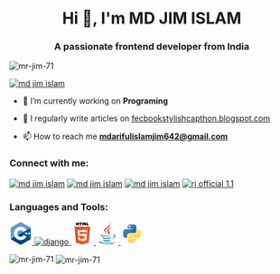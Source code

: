 <h1 align="center">Hi 👋, I'm MD JIM ISLAM</h1>
<h3 align="center">A passionate frontend developer from India</h3>

<p align="left"> <img src="https://komarev.com/ghpvc/?username=mr-jim-71&label=Profile%20views&color=0e75b6&style=flat" alt="mr-jim-71" /> </p>

<p align="left"> <a href="https://twitter.com/md jim islam" target="blank"><img src="https://img.shields.io/twitter/follow/md jim islam?logo=twitter&style=for-the-badge" alt="md jim islam" /></a> </p>

- 🔭 I’m currently working on **Programing**

- 📝 I regularly write articles on [fecbookstylishcapthon.blogspot.com](fecbookstylishcapthon.blogspot.com)

- 📫 How to reach me **mdarifulislamjim642@gmail.com**

<h3 align="left">Connect with me:</h3>
<p align="left">
<a href="https://twitter.com/md jim islam" target="blank"><img align="center" src="https://raw.githubusercontent.com/rahuldkjain/github-profile-readme-generator/master/src/images/icons/Social/twitter.svg" alt="md jim islam" height="30" width="40" /></a>
<a href="https://fb.com/md jim islam" target="blank"><img align="center" src="https://raw.githubusercontent.com/rahuldkjain/github-profile-readme-generator/master/src/images/icons/Social/facebook.svg" alt="md jim islam" height="30" width="40" /></a>
<a href="https://instagram.com/md jim islam" target="blank"><img align="center" src="https://raw.githubusercontent.com/rahuldkjain/github-profile-readme-generator/master/src/images/icons/Social/instagram.svg" alt="md jim islam" height="30" width="40" /></a>
<a href="https://www.youtube.com/c/rj official 1.1" target="blank"><img align="center" src="https://raw.githubusercontent.com/rahuldkjain/github-profile-readme-generator/master/src/images/icons/Social/youtube.svg" alt="rj official 1.1" height="30" width="40" /></a>
</p>

<h3 align="left">Languages and Tools:</h3>
<p align="left"> <a href="https://www.w3schools.com/cpp/" target="_blank" rel="noreferrer"> <img src="https://raw.githubusercontent.com/devicons/devicon/master/icons/cplusplus/cplusplus-original.svg" alt="cplusplus" width="40" height="40"/> </a> <a href="https://www.djangoproject.com/" target="_blank" rel="noreferrer"> <img src="https://cdn.worldvectorlogo.com/logos/django.svg" alt="django" width="40" height="40"/> </a> <a href="https://www.w3.org/html/" target="_blank" rel="noreferrer"> <img src="https://raw.githubusercontent.com/devicons/devicon/master/icons/html5/html5-original-wordmark.svg" alt="html5" width="40" height="40"/> </a> <a href="https://www.java.com" target="_blank" rel="noreferrer"> <img src="https://raw.githubusercontent.com/devicons/devicon/master/icons/java/java-original.svg" alt="java" width="40" height="40"/> </a> <a href="https://www.python.org" target="_blank" rel="noreferrer"> <img src="https://raw.githubusercontent.com/devicons/devicon/master/icons/python/python-original.svg" alt="python" width="40" height="40"/> </a> </p>

<p><img align="left" src="https://github-readme-stats.vercel.app/api/top-langs?username=mr-jim-71&show_icons=true&locale=en&layout=compact" alt="mr-jim-71" /></p>

<p>&nbsp;<img align="center" src="https://github-readme-stats.vercel.app/api?username=mr-jim-71&show_icons=true&locale=en" alt="mr-jim-71" /></p>

